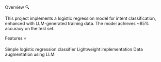 Overview 🔍 

This project implements a logistic regression model for intent classification, enhanced with LLM-generated training data. The model achieves ~85% accuracy on the test set.



Features ⭐

Simple logistic regression classifier
Lightweight implementation
Data augmentation using LLM
